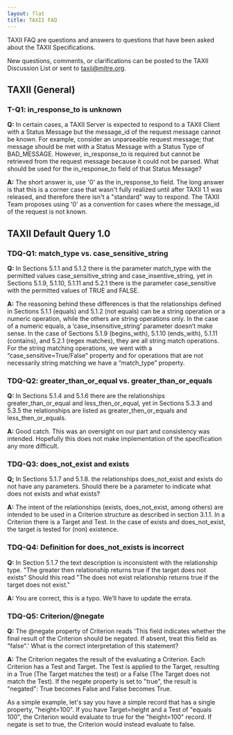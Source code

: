 ```yaml
---
layout: flat
title: TAXII FAQ
---
```


TAXII FAQ are questions and answers to questions that have been asked about the TAXII Specifications.

New questions, comments, or clarifications can be posted to the TAXII Discussion List or sent to taxii@mitre.org.

## TAXII (General)

### T-Q1: in_response_to is unknown

**Q:** In certain cases, a TAXII Server is expected to respond to a TAXII Client with a Status Message but the
message_id of the request message cannot be known. For example, consider an unparseable request message; that message
should be met with a Status Message with a Status Type of BAD_MESSAGE. However, in_response_to is required but
cannot be retrieved from the request message because it could not be parsed. What should be used for the in_response_to
field of that Status Message?

**A:** The short answer is, use '0' as the in_response_to field. The long answer is that this is a corner case that
wasn't fully realized until after TAXII 1.1 was released, and therefore there isn't a "standard" way to respond. The
TAXII Team proposes using '0' as a convention for cases where the message_id of the request is not known.

## TAXII Default Query 1.0

### TDQ-Q1: match_type vs. case_sensitive_string

**Q:** In Sections 5.1.1 and 5.1.2 there is the parameter match_type with the permitted values case_sensitive_string 
and case_insentive_string, yet in Sections 5.1.9, 5.1.10, 5.1.11 and 5.2.1 there is the parameter case_sensitive 
with the permitted values of TRUE and FALSE.

**A:**
The reasoning behind these differences is that the relationships defined in Sections 5.1.1 (equals) and 5.1.2 
(not equals) can be a string operation or a numeric operation, while the others are string operations only. In the 
case of a numeric equals, a ‘case_insensitive_string’ parameter doesn’t make sense. In the case of Sections 5.1.9 
(begins_with), 5.1.10 (ends_with), 5.1.11 (contains), and 5.2.1 (regex matches), they are all string match operations.
For the string matching operations, we went with a “case_sensitive=True/False” property and for operations that are 
not necessarily string matching we have a “match_type” property.

### TDQ-Q2: greater_than_or_equal vs. greater_than_or_equals

**Q:** In Sections 5.1.4 and 5.1.6 there are the relationships greater_than_or_equal and less_then_or_equal, 
yet in Sections 5.3.3 and 5.3.5 the relationships are listed as greater_then_or_equals and less_then_or_equals.

**A:** Good catch. This was an oversight on our part and consistency was intended. Hopefully this does not make 
implementation of the specification any more difficult.

### TDQ-Q3: does_not_exist and exists

**Q;** In Sections 5.1.7 and 5.1.8. the relationships does_not_exist and exists do not have any parameters. 
Should there be a parameter to indicate what does not exists and what exists?

**A:** The intent of the relationships (exists, does_not_exist, among others) are intended to be used in a Criterion 
structure as described in section 3.1.1. In a Criterion there is a Target and Test. In the case of exists and 
does_not_exist, the target is tested for (non) existence.

### TDQ-Q4: Definition for does_not_exists is incorrect

**Q:** In Section 5.1.7 the text description is inconsistent with the relationship type. "The greater 
then relationship returns true if the target does not exists"  Should this read "The does not 
exist relationship returns true if the target does not exist."

**A:** You are correct, this is a typo. We’ll have to update the errata.

### TDQ-Q5: Criterion/@negate

**Q:** The @negate property of Criterion reads 'This field indicates whether the final result of the Criterion should 
be negated. If absent, treat this field as "false".' What is the correct interpretation of this statement?
  
**A:** The Criterion negates the result of the evaluating a Criterion. Each Criterion has a Test and Target. 
The Test is applied to the Target, resulting in a True (The Target matches the test) or a False (The Target does 
not match the Test). If the negate property is set to "true", the result is "negated": True becomes False and 
False becomes True.

As a simple example, let's say you have a simple record that has a single property, "height=100". If you have
 Target=height and a Test of "equals 100", the Criterion would evaluate to true for the "height=100" record. 
 If negate is set to true, the Criterion would instead evaluate to false.
